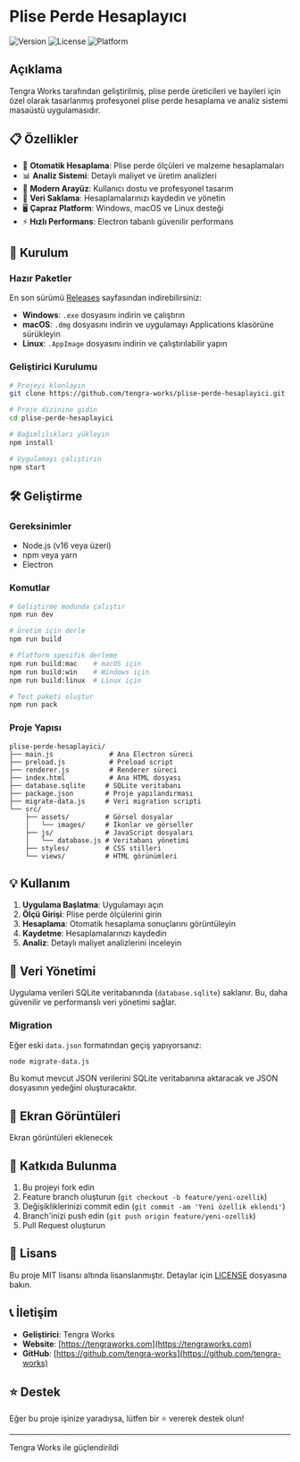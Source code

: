 # Plise Perde Hesaplayıcı

![Version](https://img.shields.io/badge/version-2.0.0-blue.svg)
![License](https://img.shields.io/badge/license-MIT-green.svg)
![Platform](https://img.shields.io/badge/platform-Windows%20%7C%20macOS%20%7C%20Linux-lightgrey.svg)

## Açıklama

Tengra Works tarafından geliştirilmiş, plise perde üreticileri ve bayileri için özel olarak tasarlanmış profesyonel plise perde hesaplama ve analiz sistemi masaüstü uygulamasıdır.

## 📋 Özellikler

- 🧮 **Otomatik Hesaplama**: Plise perde ölçüleri ve malzeme hesaplamaları
- 📊 **Analiz Sistemi**: Detaylı maliyet ve üretim analizleri
- 🎨 **Modern Arayüz**: Kullanıcı dostu ve profesyonel tasarım
- 💾 **Veri Saklama**: Hesaplamalarınızı kaydedin ve yönetin
- 🖥️ **Çapraz Platform**: Windows, macOS ve Linux desteği
- ⚡ **Hızlı Performans**: Electron tabanlı güvenilir performans

## 🚀 Kurulum

### Hazır Paketler

En son sürümü [Releases](https://github.com/tengra-works/plise-perde-hesaplayici/releases) sayfasından indirebilirsiniz:

- **Windows**: `.exe` dosyasını indirin ve çalıştırın
- **macOS**: `.dmg` dosyasını indirin ve uygulamayı Applications klasörüne sürükleyin  
- **Linux**: `.AppImage` dosyasını indirin ve çalıştırılabilir yapın

### Geliştirici Kurulumu

```bash
# Projeyi klonlayın
git clone https://github.com/tengra-works/plise-perde-hesaplayici.git

# Proje dizinine gidin
cd plise-perde-hesaplayici

# Bağımlılıkları yükleyin
npm install

# Uygulamayı çalıştırın
npm start
```

## 🛠️ Geliştirme

### Gereksinimler

- Node.js (v16 veya üzeri)
- npm veya yarn
- Electron

### Komutlar

```bash
# Geliştirme modunda çalıştır
npm run dev

# Üretim için derle
npm run build

# Platform spesifik derleme
npm run build:mac    # macOS için
npm run build:win    # Windows için  
npm run build:linux  # Linux için

# Test paketi oluştur
npm run pack
```

### Proje Yapısı

```text
plise-perde-hesaplayici/
├── main.js              # Ana Electron süreci
├── preload.js           # Preload script
├── renderer.js          # Renderer süreci
├── index.html           # Ana HTML dosyası
├── database.sqlite     # SQLite veritabanı
├── package.json        # Proje yapılandırması
├── migrate-data.js     # Veri migration scripti
└── src/
    ├── assets/         # Görsel dosyalar
    │   └── images/     # İkonlar ve görseller
    ├── js/             # JavaScript dosyaları
    │   └── database.js # Veritabanı yönetimi
    ├── styles/         # CSS stilleri
    └── views/          # HTML görünümleri
```

## 💡 Kullanım

1. **Uygulama Başlatma**: Uygulamayı açın
2. **Ölçü Girişi**: Plise perde ölçülerini girin
3. **Hesaplama**: Otomatik hesaplama sonuçlarını görüntüleyin
4. **Kaydetme**: Hesaplamalarınızı kaydedin
5. **Analiz**: Detaylı maliyet analizlerini inceleyin

## 🔧 Veri Yönetimi

Uygulama verileri SQLite veritabanında (`database.sqlite`) saklanır. Bu, daha güvenilir ve performanslı veri yönetimi sağlar.

### Migration

Eğer eski `data.json` formatından geçiş yapıyorsanız:

```bash
node migrate-data.js
```

Bu komut mevcut JSON verilerini SQLite veritabanına aktaracak ve JSON dosyasının yedeğini oluşturacaktır.

## 📸 Ekran Görüntüleri

Ekran görüntüleri eklenecek

## 🤝 Katkıda Bulunma

1. Bu projeyi fork edin
2. Feature branch oluşturun (`git checkout -b feature/yeni-ozellik`)
3. Değişikliklerinizi commit edin (`git commit -am 'Yeni özellik eklendi'`)
4. Branch'inizi push edin (`git push origin feature/yeni-ozellik`)
5. Pull Request oluşturun

## 📄 Lisans

Bu proje MIT lisansı altında lisanslanmıştır. Detaylar için [LICENSE](LICENSE) dosyasına bakın.

## 📞 İletişim

- **Geliştirici**: Tengra Works
- **Website**: [https://tengraworks.com](https://tengraworks.com)
- **GitHub**: [https://github.com/tengra-works](https://github.com/tengra-works)

## ⭐ Destek

Eğer bu proje işinize yaradıysa, lütfen bir ⭐ vererek destek olun!

---

Tengra Works ile güçlendirildi
